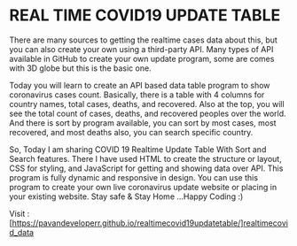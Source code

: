 # REAL TIME COVID19 UPDATE TABLE
There are many sources to getting the realtime cases data about this, but you can also create your own using a third-party API. Many types of API available in GitHub to create your own update program, some are comes with 3D globe but this is the basic one.  

Today you will learn to create an API based data table program to show coronavirus cases count. Basically, there is a table with 4 columns for country names, total cases, deaths, and recovered.
Also at the top, you will see the total count of cases, deaths, and recovered peoples over the world. And there is sort by program available, you can sort by most cases, most recovered, and most deaths also, you can search specific country. 

So, Today I am sharing COVID 19 Realtime Update Table With Sort and Search features. There I have used HTML to create the structure or layout, CSS for styling, and JavaScript for getting and showing data over API. 
This program is fully dynamic and responsive in design. You can use this program to create your own live coronavirus update website or placing in your existing website.
Stay safe & Stay Home ...Happy Coding :)

Visit : [https://pavandeveloperr.github.io/realtimecovid19updatetable/]realtimecovid_data
